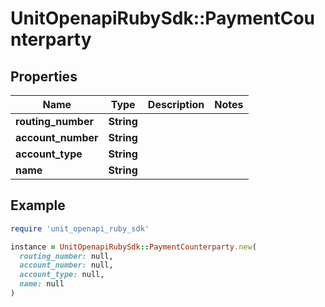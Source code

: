 # UnitOpenapiRubySdk::PaymentCounterparty

## Properties

| Name | Type | Description | Notes |
| ---- | ---- | ----------- | ----- |
| **routing_number** | **String** |  |  |
| **account_number** | **String** |  |  |
| **account_type** | **String** |  |  |
| **name** | **String** |  |  |

## Example

```ruby
require 'unit_openapi_ruby_sdk'

instance = UnitOpenapiRubySdk::PaymentCounterparty.new(
  routing_number: null,
  account_number: null,
  account_type: null,
  name: null
)
```

